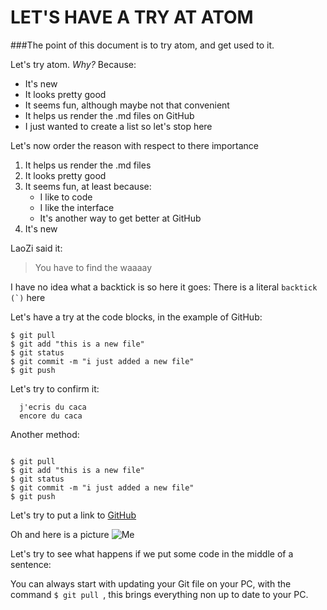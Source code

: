 # LET'S HAVE A TRY AT ATOM

###The point of this document is to try atom, and get used to it.

Let's try atom. *Why?* Because:
  + It's new
  + It looks pretty good
  + It seems fun, although maybe not that convenient
  + It helps us render the .md files on GitHub
  + I just wanted to create a list so let's stop here

Let's now order the reason with respect to there importance
  1. It helps us render the .md files
  2. It looks pretty good
  3. It seems fun, at least because:
      * I like to code
      * I like the interface
      * It's another way to get better at GitHub
  4. It's new

LaoZi said it:
> You have to find the waaaay

I have no idea what a backtick is so here it goes:
There is a literal ``backtick (`)`` here

Let's have a try at the code blocks, in the example of GitHub:

    $ git pull
    $ git add "this is a new file"
    $ git status
    $ git commit -m "i just added a new file"
    $ git push

Let's try to confirm it:

      j'ecris du caca
      encore du caca


Another method:

```

$ git pull
$ git add "this is a new file"
$ git status
$ git commit -m "i just added a new file"
$ git push
```

Let's try to put a link to [GitHub](https://github.com/ "title?")

Oh and here is a picture
![Me](https://media.licdn.com/mpr/mpr/shrink_500_500/p/3/000/1dd/1e2/212b255.jpg "Naaaaaaaaw, cutie")

Let's try to see what happens if we put some code in the middle of a sentence:

You can always start with updating your Git file on your PC, with the command `$ git pull `, this brings everything non up to date to your PC.
